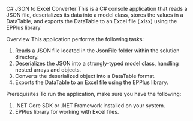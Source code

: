 C# JSON to Excel Converter
This is a C# console application that reads a JSON file, deserializes its data into a model class, stores the values in a DataTable, and exports the DataTable to an Excel file (.xlsx) using the EPPlus library

Overview
This application performs the following tasks:
1) Reads a JSON file located in the JsonFile folder within the solution directory.
2) Deserializes the JSON into a strongly-typed model class, handling nested arrays and objects.
3) Converts the deserialized object into a DataTable format.
4) Exports the DataTable to an Excel file using the EPPlus library.

Prerequisites
To run the application, make sure you have the following:
1) .NET Core SDK or .NET Framework installed on your system.
2) EPPlus library for working with Excel files.



